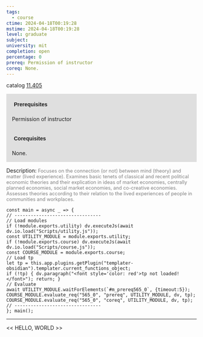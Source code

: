 ```yaml
---
tags:
  - course
ctime: 2024-04-18T00:19:28
mstime: 2024-04-18T00:19:28
level: graduate
subject: 
university: mit
completion: open
percentage: 0
prereq: Permission of instructor
coreq: None.
---
```


catalog [11.405](http://student.mit.edu/catalog/m11c.html#11.405)

<span style="display: block; padding: 15px; background-color: rgb(100, 100, 100, 0.2);"><font id="m_prereq565_0" style="display: block; font-family: Arial, sans-serif; font-weight: bold; padding: 5px">Prerequisites</font><br><span id="prereq565_0">Permission of instructor</span></span>
<span style="display: block; padding: 15px; background-color: rgb(100, 100, 100, 0.2);"><font id="m_coreq565_0" style="display: block; font-family: Arial, sans-serif; font-weight: bold; padding: 5px">Corequisites</font><br><span id="coreq565_0">None.</span></span>

<font style="">Description:</font>
<font style="color: grey; font-size: 0.8rem;">Focuses on the connection (or not) between mind (theory) and matter (lived experience). Examines basic tenets of classical and recent political economic theories and their explication in ideas of market economies, centrally planned economies, social market economies, and co-creative economies. Assesses theories according to their relation to the lived experiences of people in communities and workplaces.</font>

```dataviewjs
const main = async _ => {
// --------------------------------
// Load modules
if (!module.exports.utility) dv.executeJs(await dv.io.load("Scripts/utility.js"));
const UTILITY_MODULE = module.exports.utility;
if (!module.exports.course) dv.executeJs(await dv.io.load("Scripts/course.js"));
const COURSE_MODULE = module.exports.course;
// Load tp
let tp = this.app.plugins.getPlugin("templater-obsidian").templater.current_functions_object;
if (!tp) { dv.paragraph("<font style='color: red'>tp not loaded!</font>"); return; }
// Evaluate
await UTILITY_MODULE.waitForElements(`#m_prereq565_0`, {timeout:5});
COURSE_MODULE.evaluate_req("565_0", "prereq", UTILITY_MODULE, dv, tp);
COURSE_MODULE.evaluate_req("565_0", "coreq", UTILITY_MODULE, dv, tp);
// --------------------------------
}; main();
```

---

<< HELLO, WORLD >>
